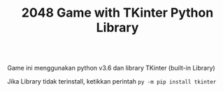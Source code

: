 <h1 align="center">2048 Game with TKinter Python Library</h1>
<br>
<br>
<p>Game ini menggunakan python v3.6 dan library TKinter (built-in Library)</p>
<p>Jika Library tidak terinstall, ketikkan perintah <code>py -m pip install tkinter</code></p>
